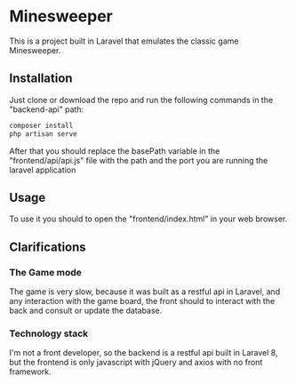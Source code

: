 # Minesweeper

This is a project built in Laravel that emulates the classic game Minesweeper.

## Installation

Just clone or download the repo and run the following commands in the "backend-api" path:

```bash
composer install
php artisan serve
```
After that you should replace the basePath variable in the "frontend/api/api.js" file with the path and the port you are running the laravel application

## Usage

To use it you should to open the "frontend/index.html" in your web browser.

## Clarifications
### The Game mode
The game is very slow, because it was built as a restful api in Laravel, and any interaction with the game board, the front should to interact with the back and consult or update the database.

### Technology stack
I'm not a front developer, so the backend is a restful api built in Laravel 8, but the frontend is only javascript with jQuery and axios with no front framework.
